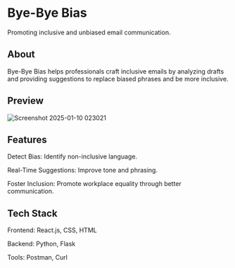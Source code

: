 # Bye-Bye Bias
Promoting inclusive and unbiased email communication.

## About
Bye-Bye Bias helps professionals craft inclusive emails by analyzing drafts and providing suggestions to replace biased phrases and be more inclusive. 

## Preview
![Screenshot 2025-01-10 023021](https://github.com/user-attachments/assets/b3873a47-c728-4261-9595-7e46daf9d239)


## Features
Detect Bias: Identify non-inclusive language.

Real-Time Suggestions: Improve tone and phrasing.

Foster Inclusion: Promote workplace equality through better communication.

## Tech Stack
Frontend: React.js, CSS, HTML

Backend: Python, Flask

Tools: Postman, Curl
